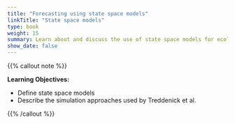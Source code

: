 ```yaml
---
title: "Forecasting using state space models"
linkTitle: "State space models"
type: book
weight: 15
summary: Learn about and discuss the use of state space models for ecological forecasting
show_date: false
---
```


{{% callout note %}}

**Learning Objectives:**
* Define state space models
* Describe the simulation approaches used by Treddenick et al.

{{% /callout %}}


